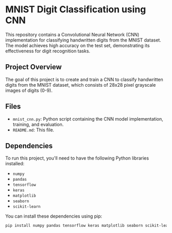 # MNIST Digit Classification using CNN

This repository contains a Convolutional Neural Network (CNN) implementation for classifying handwritten digits from the MNIST dataset. The model achieves high accuracy on the test set, demonstrating its effectiveness for digit recognition tasks.

## Project Overview

The goal of this project is to create and train a CNN to classify handwritten digits from the MNIST dataset, which consists of 28x28 pixel grayscale images of digits (0-9).

## Files

- `mnist_cnn.py`: Python script containing the CNN model implementation, training, and evaluation.
- `README.md`: This file.

## Dependencies

To run this project, you'll need to have the following Python libraries installed:

- `numpy`
- `pandas`
- `tensorflow`
- `keras`
- `matplotlib`
- `seaborn`
- `scikit-learn`

You can install these dependencies using pip:

```bash
pip install numpy pandas tensorflow keras matplotlib seaborn scikit-learn
